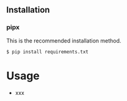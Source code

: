 ## Installation

### pipx

This is the recommended installation method.

```
$ pip install requirements.txt
```

Usage
=====

- xxx